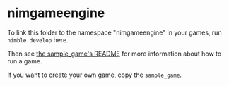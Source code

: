 # nimgameengine
To link this folder to the namespace "nimgameengine" in your games, run `nimble develop` here. 

Then see [the sample_game's README](sample_game/README.md) for more information about how to run a game.

If you want to create your own game, copy the `sample_game`.
